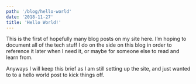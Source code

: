 ```yaml
---
path: '/blog/hello-world'
date: '2018-11-27'
title: 'Hello World!'
---
```


This is the first of hopefully many blog posts on my site here.
I’m hoping to document all of the tech stuff I do on the side on this blog in order to reference it later when I need it, or maybe for someone else to read and learn from.

Anyways I will keep this brief as I am still setting up the site, and just wanted to to a hello world post to kick things off.
